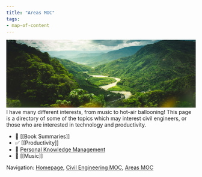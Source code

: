 ```yaml
---
title: "Areas MOC"
tags: 
- map-of-content
---
```

![Areas MOC](attachments/hans-luiggi-uvQmacxnfcE-unsplash.jpg)
I have many different interests, from music to hot-air ballooning! This page is a directory of some of the topics which may interest civil engineers, or those who are interested in technology and productivity.

 - 📖 [[Book Summaries]]
 - ✅ [[Productivity]]
 - 🧠 [Personal Knowledge Management](notes/Personal%20Knowledge%20Management.md)
 - 🎵 [[Music]]
 


Navigation: [Homepage](_index.md), [Civil Engineering MOC](notes/Civil%20Engineering%20MOC/Civil%20Engineering%20MOC.md), [Areas MOC](Areas%20MOC)
